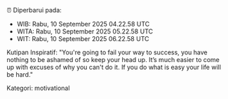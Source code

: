 ⏰ Diperbarui pada:
- WIB: Rabu, 10 September 2025 04.22.58 UTC
- WITA: Rabu, 10 September 2025 05.22.58 UTC
- WIT: Rabu, 10 September 2025 06.22.58 UTC

Kutipan Inspiratif:
"You're going to fail your way to success, you have nothing to be ashamed of so keep your head up. It’s much easier to come up with excuses of why you can't do it. If you do what is easy your life will be hard."


Kategori: motivational

